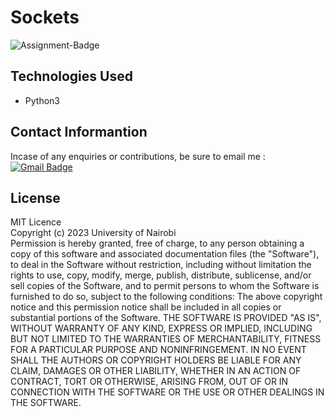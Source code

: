 # Sockets

 ![Assignment-Badge](https://img.shields.io/badge/Assignment-blue.svg)
 
## Technologies Used
+ Python3

## Contact Informantion
Incase of any enquiries or contributions, be sure to email me :
 [![Gmail Badge](https://img.shields.io/badge/-gmail-red?style=flat&logo=Gmail&logoColor=white)](noelatrixie@gmail.com)

## License
MIT Licence<br>
Copyright (c) 2023 University of Nairobi<br>
Permission is hereby granted, free of charge, to any person obtaining a copy
of this software and associated documentation files (the "Software"), to deal
in the Software without restriction, including without limitation the rights
to use, copy, modify, merge, publish, distribute, sublicense, and/or sell
copies of the Software, and to permit persons to whom the Software is
furnished to do so, subject to the following conditions:
The above copyright notice and this permission notice shall be included in all
copies or substantial portions of the Software.
THE SOFTWARE IS PROVIDED "AS IS", WITHOUT WARRANTY OF ANY KIND, EXPRESS OR
IMPLIED, INCLUDING BUT NOT LIMITED TO THE WARRANTIES OF MERCHANTABILITY,
FITNESS FOR A PARTICULAR PURPOSE AND NONINFRINGEMENT. IN NO EVENT SHALL THE
AUTHORS OR COPYRIGHT HOLDERS BE LIABLE FOR ANY CLAIM, DAMAGES OR OTHER
LIABILITY, WHETHER IN AN ACTION OF CONTRACT, TORT OR OTHERWISE, ARISING FROM,
OUT OF OR IN CONNECTION WITH THE SOFTWARE OR THE USE OR OTHER DEALINGS IN THE
SOFTWARE.
